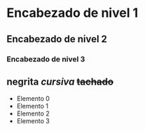    # Encabezado de nivel 1
   ## Encabezado de nivel 2
   ### Encabezado de nivel 3

**negrita**
*cursiva*
~~tachado~~
---

- Elemento 0
- Elemento 1
- Elemento 2
- Elemento 3
